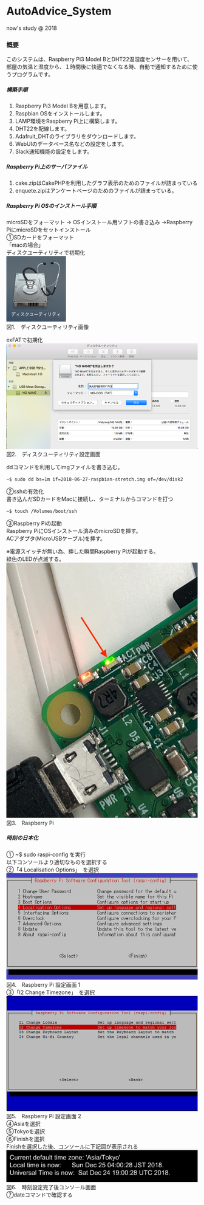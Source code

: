 # AutoAdvice_System
now's study @ 2018

### 概要

このシステムは、Raspberry Pi3 Model BとDHT22温湿度センサーを用いて、部屋の気温と湿度から、１時間後に快適でなくなる時、自動で通知するために使うプログラムです。

##### 構築手順
1. Raspberry Pi3 Model Bを用意します。
2. Raspbian OSをインストールします。
3. LAMP環境をRaspberry Pi上に構築します。
4. DHT22を配線します。
5. Adafruit_DHTのライブラリをダウンロードします。
6. WebUIのデータベース名などの設定をします。
7. Slack通知機能の設定をします。

##### Raspberry Pi上のサーバファイル
1. cake.zipはCakePHPを利用したグラフ表示のためのファイルが詰まっている
2. enquete.zipはアンケートページのためのファイルが詰まっている。

##### Raspberry Pi OSのインストール手順  
microSDをフォーマット → OSインストール用ソフトの書き込み →Raspberry PiにmicroSDをセットインストール  
①SDカードをフォーマット  
「macの場合」  
ディスクユーティリティで初期化  
<img src='https://github.com/J15014/Images/blob/master/%E3%83%86%E3%82%99%E3%82%A3%E3%82%B9%E3%82%AF%E3%83%A6%E3%83%BC%E3%83%86%E3%82%A3%E3%83%AA%E3%83%86%E3%82%A32019-01-15%2012.07.11.png'>  
図1.　ディスクユーティリティ画像
  
exFATで初期化
<img src='https://github.com/J15014/Images/blob/master/%E3%83%86%E3%82%99%E3%82%A3%E3%82%B9%E3%82%AF%E3%83%A6%E3%83%BC%E3%83%86%E3%83%AA%E3%83%86%E3%82%A3%E8%A8%AD%E5%AE%9A%E7%94%BB%E9%9D%A2.png'>  
図2.　ディスクユーティリティ設定画面
  
ddコマンドを利用してimgファイルを書き込む。
```
~$ sudo dd bs=1m if=2018-06-27-raspbian-stretch.img of=/dev/disk2
```
  
②sshの有効化  
書き込んだSDカードをMacに接続し、ターミナルからコマンドを打つ
```
~$ touch /Volumes/boot/ssh
```
  
③Raspberry Piの起動  
Raspberry PiにOSインストール済みのmicroSDを挿す。  
ACアダプタ(MicroUSBケーブル)を挿す。
  
※電源スイッチが無い為、挿した瞬間Raspberry Piが起動する。  
緑色のLEDが点滅する。
<img src='https://github.com/J15014/Images/blob/master/RaspberryPi%E9%9B%BB%E6%BA%90.jpg'>  
図3.　Raspberry Pi

##### 時刻の日本化
① ~$ sudo raspi-config を実行  
	以下コンソールより適切なものを選択する  
②「4 Localisation Options」　を選択  
<img src='https://github.com/J15014/Images/blob/master/Raspberrypi%E8%A8%AD%E5%AE%9A%E7%94%BB%E9%9D%A21.png'>  
図4.　Raspberry Pi 設定画面 1  
③「I2 Change Timezone」　を選択  
<img src='https://github.com/J15014/Images/blob/master/Raspberrypi%E8%A8%AD%E5%AE%9A%E7%94%BB%E9%9D%A22.png'>  
図5.　Raspberry Pi 設定画面 2  
④Asiaを選択  
⑤Tokyoを選択  
⑥Finishを選択  
Finishを選択した後、コンソールに下記図が表示される  
<img src='https://github.com/J15014/Images/blob/master/%E6%99%82%E5%88%BB%E8%A8%AD%E5%AE%9A%E5%AE%8C%E4%BA%86.png'>  
図6.　時刻設定完了後コンソール画面  
⑦dateコマンドで確認する  

